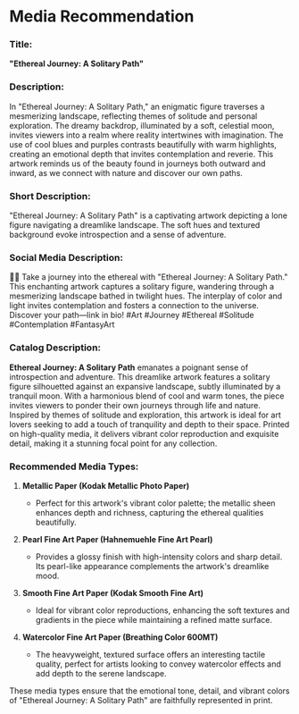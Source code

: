 # Media Recommendation

### Title:
**"Ethereal Journey: A Solitary Path"**

### Description:
In "Ethereal Journey: A Solitary Path," an enigmatic figure traverses a mesmerizing landscape, reflecting themes of solitude and personal exploration. The dreamy backdrop, illuminated by a soft, celestial moon, invites viewers into a realm where reality intertwines with imagination. The use of cool blues and purples contrasts beautifully with warm highlights, creating an emotional depth that invites contemplation and reverie. This artwork reminds us of the beauty found in journeys both outward and inward, as we connect with nature and discover our own paths.

### Short Description:
"Ethereal Journey: A Solitary Path" is a captivating artwork depicting a lone figure navigating a dreamlike landscape. The soft hues and textured background evoke introspection and a sense of adventure.

### Social Media Description:
🌌✨ Take a journey into the ethereal with "Ethereal Journey: A Solitary Path." This enchanting artwork captures a solitary figure, wandering through a mesmerizing landscape bathed in twilight hues. The interplay of color and light invites contemplation and fosters a connection to the universe. Discover your path—link in bio! #Art #Journey #Ethereal #Solitude #Contemplation #FantasyArt

### Catalog Description:
**Ethereal Journey: A Solitary Path** emanates a poignant sense of introspection and adventure. This dreamlike artwork features a solitary figure silhouetted against an expansive landscape, subtly illuminated by a tranquil moon. With a harmonious blend of cool and warm tones, the piece invites viewers to ponder their own journeys through life and nature. Inspired by themes of solitude and exploration, this artwork is ideal for art lovers seeking to add a touch of tranquility and depth to their space. Printed on high-quality media, it delivers vibrant color reproduction and exquisite detail, making it a stunning focal point for any collection.

### Recommended Media Types:
1. **Metallic Paper (Kodak Metallic Photo Paper)**
   - Perfect for this artwork's vibrant color palette; the metallic sheen enhances depth and richness, capturing the ethereal qualities beautifully.
   
2. **Pearl Fine Art Paper (Hahnemuehle Fine Art Pearl)**
   - Provides a glossy finish with high-intensity colors and sharp detail. Its pearl-like appearance complements the artwork's dreamlike mood.

3. **Smooth Fine Art Paper (Kodak Smooth Fine Art)**
   - Ideal for vibrant color reproductions, enhancing the soft textures and gradients in the piece while maintaining a refined matte surface.

4. **Watercolor Fine Art Paper (Breathing Color 600MT)**
   - The heavyweight, textured surface offers an interesting tactile quality, perfect for artists looking to convey watercolor effects and add depth to the serene landscape. 

These media types ensure that the emotional tone, detail, and vibrant colors of "Ethereal Journey: A Solitary Path" are faithfully represented in print.

